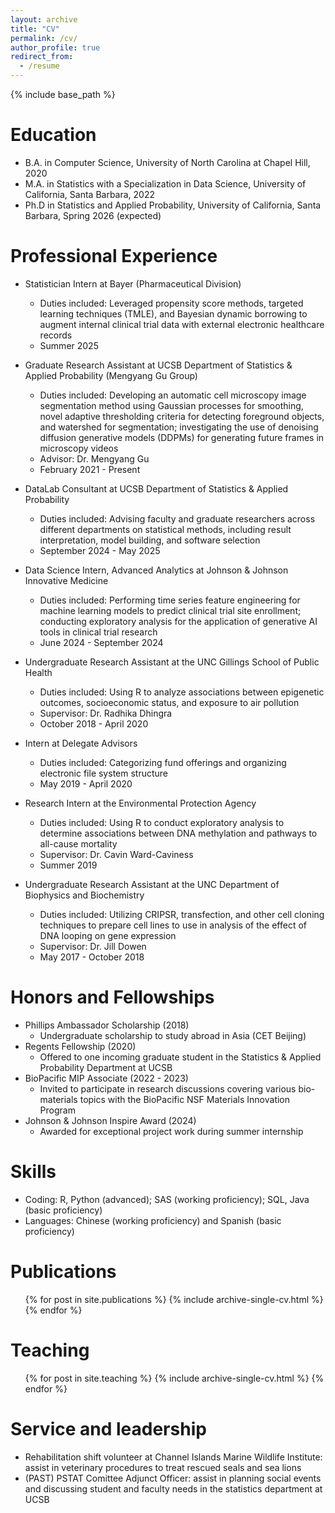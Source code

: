 ```yaml
---
layout: archive
title: "CV"
permalink: /cv/
author_profile: true
redirect_from:
  - /resume
---
```


{% include base_path %}

Education
======
* B.A. in Computer Science, University of North Carolina at Chapel Hill, 2020
* M.A. in Statistics with a Specialization in Data Science, University of California, Santa Barbara, 2022
* Ph.D in Statistics and Applied Probability, University of California, Santa Barbara, Spring 2026 (expected)

Professional Experience
======
* Statistician Intern at Bayer (Pharmaceutical Division)
  * Duties included: Leveraged propensity score methods, targeted learning techniques (TMLE), and Bayesian dynamic borrowing to augment internal clinical trial data with external electronic healthcare records
  * Summer 2025

* Graduate Research Assistant at UCSB Department of Statistics & Applied Probability (Mengyang Gu Group)
  * Duties included: Developing an automatic cell microscopy image segmentation method using Gaussian processes for smoothing, novel adaptive thresholding criteria for detecting foreground objects, and watershed for segmentation; investigating the use of denoising diffusion generative models (DDPMs) for generating future frames in microscopy videos
  * Advisor: Dr. Mengyang Gu
  * February 2021 - Present
 
* DataLab Consultant at UCSB Department of Statistics & Applied Probability
  * Duties included: Advising faculty and graduate researchers across different departments on statistical methods, including result
  interpretation, model building, and software selection
  * September 2024 - May 2025

* Data Science Intern, Advanced Analytics at Johnson & Johnson Innovative Medicine
  * Duties included: Performing time series feature engineering for machine learning models to predict clinical trial site enrollment; 
  conducting exploratory analysis for the application of generative AI tools in clinical trial research
  * June 2024 - September 2024

* Undergraduate Research Assistant at the UNC Gillings School of Public Health
  * Duties included: Using R to analyze associations between epigenetic outcomes, socioeconomic status, and exposure to air pollution
  * Supervisor: Dr. Radhika Dhingra
  * October 2018 - April 2020

* Intern at Delegate Advisors
  * Duties included: Categorizing fund offerings and organizing electronic file system structure
  * May 2019 - April 2020

* Research Intern at the Environmental Protection Agency
  * Duties included: Using R to conduct exploratory analysis to determine associations between DNA methylation and pathways to all-cause 
  mortality
  * Supervisor: Dr. Cavin Ward-Caviness
  * Summer 2019

* Undergraduate Research Assistant at the UNC Department of Biophysics and Biochemistry
  * Duties included: Utilizing CRIPSR, transfection, and other cell cloning techniques to prepare cell lines to use in analysis of the 
  effect of DNA looping on gene expression
  * Supervisor: Dr. Jill Dowen
  * May 2017 - October 2018
  
Honors and Fellowships
======
* Phillips Ambassador Scholarship (2018)
  * Undergraduate scholarship to study abroad in Asia (CET Beijing)
* Regents Fellowship (2020)
  * Offered to one incoming graduate student in the Statistics & Applied Probability Department at UCSB
* BioPacific MIP Associate (2022 - 2023)
  * Invited to participate in research discussions covering various bio-materials topics with the BioPacific NSF Materials Innovation 
  Program
* Johnson & Johnson Inspire Award (2024)
  * Awarded for exceptional project work during summer internship

Skills
======
* Coding: R, Python (advanced); SAS (working proficiency); SQL, Java (basic proficiency)
* Languages: Chinese (working proficiency) and Spanish (basic proficiency)

Publications
======
  <ul>{% for post in site.publications %}
    {% include archive-single-cv.html %}
  {% endfor %}</ul>
  
  
Teaching
======
  <ul>{% for post in site.teaching %}
    {% include archive-single-cv.html %}
  {% endfor %}</ul>
  
Service and leadership
======
* Rehabilitation shift volunteer at Channel Islands Marine Wildlife Institute: assist in veterinary procedures to treat rescued seals and sea lions
* (PAST) PSTAT Comittee Adjunct Officer: assist in planning social events and discussing student and faculty needs in the statistics department at UCSB
